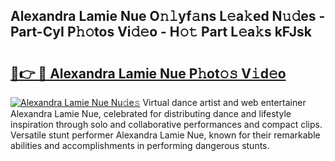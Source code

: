## Alexandra Lamie Nue O𝚗𝚕yf𝚊ns L𝚎a𝚔ed N𝚞𝚍es - Part-CyI P𝚑𝚘tos Vi𝚍𝚎o - H𝚘𝚝 Part L𝚎a𝚔s kFJsk

# <h2><a href="http://kf25sv.oniu.top/?m=Alexandra+Lamie+Nue">🔗👉 🔴 Alexandra Lamie Nue P𝚑ot𝚘𝚜 V𝚒d𝚎o</a></h2>

[![Alexandra Lamie Nue Nu𝚍e𝚜](https://i.imgur.com/0qMVB7G.gif)](http://kf25sv.oniu.top/?m=Alexandra+Lamie+Nue)
Virtual dance artist and web entertainer Alexandra Lamie Nue, celebrated for distributing dance and lifestyle inspiration through solo and collaborative performances and compact clips. Versatile stunt performer Alexandra Lamie Nue, known for their remarkable abilities and accomplishments in performing dangerous stunts.  
